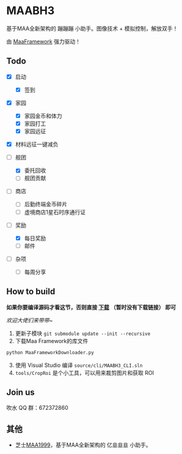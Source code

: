# MAABH3

基于MAA全新架构的 蹦蹦蹦 小助手。图像技术 + 模拟控制，解放双手！

由 [MaaFramework](https://github.com/MaaAssistantArknights/MaaFramework) 强力驱动！

## Todo

* [x] 启动
  * [x] 签到

* [x] 家园
  * [x] 家园金币和体力
  * [x] 家园打工
  * [x] 家园远征

* [x] 材料远征一键减负

* [ ] 舰团
  * [x] 委托回收
  * [ ] 舰团贡献

* [ ] 商店
  * [ ] 后勤终端金币碎片
  * [ ] 虚境商店1星石时序通行证   

* [ ] 奖励
  * [x] 每日奖励
  * [ ] 邮件

* [ ] 杂项
  * [ ]  每周分享

## How to build

**如果你要编译源码才看这节，否则直接 [下载]() （暂时没有下载链接）  即可**

_欢迎大佬们来带带~_

1. 更新子模块 `git submodule update --init --recursive`
2. 下载Maa Framework的库文件

```bash
python MaaFrameworkDownloader.py
```

3. 使用 Visual Studio 编译 `source/cli/MAABH3_CLI.sln`
4. `tools/CropRoi` 是个小工具，可以用来裁剪图片和获取 ROI

## Join us

吹水 QQ 群：672372860

## 其他

* 芝士[MAA1999](https://github.com/MaaAssistantArknights/MAA1999)，基于MAA全新架构的 亿韭韭韭 小助手。